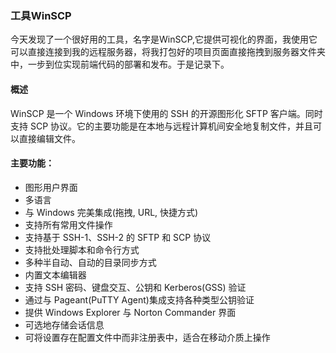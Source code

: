 ### 工具WinSCP
今天发现了一个很好用的工具，名字是WinSCP,它提供可视化的界面，我使用它可以直接连接到我的远程服务器，将我打包好的项目页面直接拖拽到服务器文件夹中，一步到位实现前端代码的部署和发布。于是记录下。
#### 概述
WinSCP 是一个 Windows 环境下使用的 SSH 的开源图形化 SFTP 客户端。同时支持 SCP 协议。它的主要功能是在本地与远程计算机间安全地复制文件，并且可以直接编辑文件。

 #### 主要功能：
 * 图形用户界面  
 * 多语言  
* 与 Windows 完美集成(拖拽, URL, 快捷方式)  
* 支持所有常用文件操作  
* 支持基于 SSH-1、SSH-2 的 SFTP 和 SCP 协议  
* 支持批处理脚本和命令行方式  
* 多种半自动、自动的目录同步方式  
* 内置文本编辑器  
* 支持 SSH 密码、键盘交互、公钥和 Kerberos(GSS) 验证  
* 通过与 Pageant(PuTTY Agent)集成支持各种类型公钥验证  
* 提供 Windows Explorer 与 Norton Commander 界面  
* 可选地存储会话信息  
* 可将设置存在配置文件中而非注册表中，适合在移动介质上操作  


